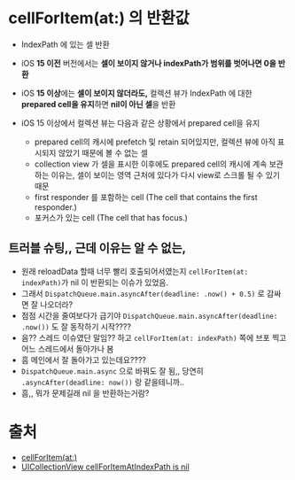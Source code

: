    # cellForItem(at:) 의 반환값

- IndexPath 에 있는 셀 반환

- iOS **15 이전** 버전에서는 **셀이 보이지 않거나 indexPath가 범위를 벗어나면 0을 반환**
- iOS **15 이상**에는 **셀이 보이지 않더라도,** 컬렉션 뷰가 IndexPath 에 대한 **prepared cell을 유지**하면 **nil이 아닌 셀**을 반환
- iOS 15 이상에서 컬렉션 뷰는 다음과 같은 상황에서 prepared cell을 유지
  - prepared cell의 캐시에 prefetch 및 retain 되어있지만, 컬렉션 뷰에 아직 표시되지 않았기 때문에 볼 수 없는 셀
  - collection view 가 셀을 표시한 이후에도 prepared cell의 캐시에 계속 보관하는 이유는, 셀이 보이는 영역 근처에 있다가 다시 view로 스크롤 될 수 있기 때문
  - first responder 를 포함하는 cell  (The cell that contains the first responder.)
  - 포커스가 있는 cell (The cell that has focus.)

## 트러블 슈팅,, 근데 이유는 알 수 없는,
-  원래 reloadData 할때 너무 빨리 호출되어서였는지 `cellForItem(at: indexPath)`가 nil 이 반환되는 이슈가 있었음. 
-  그래서 `DispatchQueue.main.asyncAfter(deadline: .now() + 0.5)` 로 감싸면 잘 나오더라?
-  점점 시간을 줄여보다가 급기야 `DispatchQueue.main.asyncAfter(deadline: .now())` 도 잘 동작하기 시작????
-  음?? 스레드 이슈였단 말임?? 하고 `cellForItem(at: indexPath)` 쪽에 브포 찍고 어느 스레드에서 돌아가나 봄
-  흠 메인에서 잘 돌아가고 있는데요????
-  `DispatchQueue.main.async` 으로 바꿔도 잘 됨,, 당연히 `.asyncAfter(deadline: now())` 랑 같을테니까..
-  흠,, 뭐가 문제길래 nil 을 반환하는거람?

# 출처
- [cellForItem(at:)](https://developer.apple.com/documentation/uikit/uicollectionview/1618088-cellforitem)
- [UICollectionView cellForItemAtIndexPath is nil](https://stackoverflow.com/questions/22861804/uicollectionview-cellforitematindexpath-is-nil)
